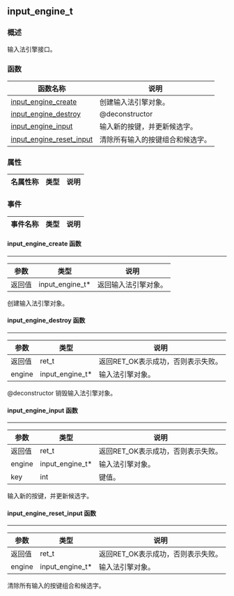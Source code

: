 ## input\_engine\_t
### 概述
 输入法引擎接口。

### 函数
<p id="input_engine_t_methods">

| 函数名称 | 说明 | 
| -------- | ------------ | 
| <a href="#input_engine_t_input_engine_create">input\_engine\_create</a> |  创建输入法引擎对象。 |
| <a href="#input_engine_t_input_engine_destroy">input\_engine\_destroy</a> |  @deconstructor |
| <a href="#input_engine_t_input_engine_input">input\_engine\_input</a> |  输入新的按键，并更新候选字。 |
| <a href="#input_engine_t_input_engine_reset_input">input\_engine\_reset\_input</a> |  清除所有输入的按键组合和候选字。 |
### 属性
<p id="input_engine_t_properties">

| 名属性称 | 类型 | 说明 | 
| -------- | ----- | ------------ | 
### 事件
<p id="input_engine_t_events">

| 事件名称 | 类型  | 说明 | 
| -------- | ----- | ------- | 
#### input\_engine\_create 函数
-----------------------

| 参数 | 类型 | 说明 |
| -------- | ----- | --------- |
| 返回值 | input\_engine\_t* | 返回输入法引擎对象。 |
<p id="input_engine_t_input_engine_create"> 创建输入法引擎对象。




#### input\_engine\_destroy 函数
-----------------------

| 参数 | 类型 | 说明 |
| -------- | ----- | --------- |
| 返回值 | ret\_t | 返回RET\_OK表示成功，否则表示失败。 |
| engine | input\_engine\_t* | 输入法引擎对象。 |
<p id="input_engine_t_input_engine_destroy"> @deconstructor
 销毁输入法引擎对象。




#### input\_engine\_input 函数
-----------------------

| 参数 | 类型 | 说明 |
| -------- | ----- | --------- |
| 返回值 | ret\_t | 返回RET\_OK表示成功，否则表示失败。 |
| engine | input\_engine\_t* | 输入法引擎对象。 |
| key | int | 键值。 |
<p id="input_engine_t_input_engine_input"> 输入新的按键，并更新候选字。




#### input\_engine\_reset\_input 函数
-----------------------

| 参数 | 类型 | 说明 |
| -------- | ----- | --------- |
| 返回值 | ret\_t | 返回RET\_OK表示成功，否则表示失败。 |
| engine | input\_engine\_t* | 输入法引擎对象。 |
<p id="input_engine_t_input_engine_reset_input"> 清除所有输入的按键组合和候选字。




